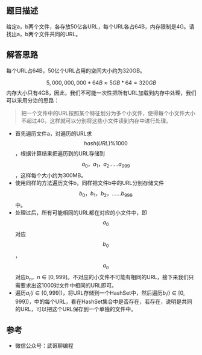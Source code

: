## 题目描述

给定a，b两个文件，各存放50亿各URL，每个URL各占64B，内存限制是4G。请找出a，b两个文件共同的URL。

## 解答思路

每个URL占64B，50亿个URL占用的空间大小约为320GB。

$$
5,000,000,000 * 64B \approx 5GB * 64 = 320GB
$$
内存大小只有4GB，因此，我们不可能一次性把所有URL加载到内存中处理，我们可以采用分治的思路：

> 把一个文件中的URL按照某个特征划分为多个小文件，使得每个小文件大小不超过4G，这样就可以分别将这些小文件读到内存中进行处理。

- 首先遍历文件a，对遍历的URL求$$hash(URL) \% 1000$$，根据计算结果把遍历到的URL存储到$$a_0，a_1，a_2……a_{999}$$，这样每个大小约为300MB。
- 使用同样的方法遍历文件b，同样把文件b中的URL分别存储文件$$b_0，b_1，b_2，……b_{999}$$中。
- 处理过后，所有可能相同的URL都在对应的小文件中，即$$a_0$$对应$$b_0$$，$$a_n$$对应$b_n$，$n \in [0, 999]$。不对应的小文件不可能有相同的URL，接下来我们只需要求出这1000对文件中相同的URL即可。
- 遍历$a_i(i \in [0, 999])$，将URL存储到一个HashSet中，然后遍历$b_i(i \in [0, 999])$，中的每个URL，看在HashSet集合中是否存在，若存在，说明是共同的URL，可以把这个URL保存到一个单独的文件中。



## 参考

- 微信公众号：武哥聊编程